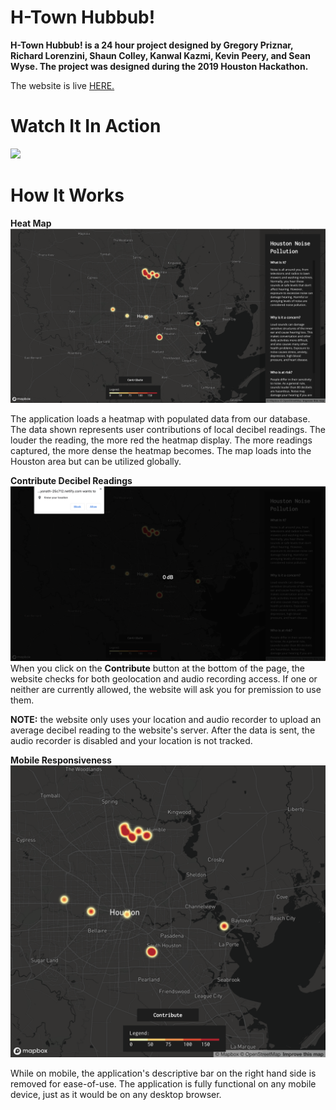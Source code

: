 # H-Town Hubbub!
**H-Town Hubbub! is a 24 hour project designed by Gregory Priznar, Richard Lorenzini, Shaun Colley, Kanwal Kazmi, Kevin Peery, and Sean Wyse. The project was designed during the 2019 Houston Hackathon.**
<p>The website is live <a href="https://optimistic-yonath-25c712.netlify.com/">HERE.</a> </p>



# Watch It In Action
<img src="decibel.gif"/>


# How It Works
**Heat Map**
<img src="hackathonmain.png"/>
<p>The application loads a heatmap with populated data from our database. The data shown represents user contributions of local decibel readings. The louder the reading, the more red the heatmap display. The more readings captured, the more dense the heatmap becomes. The map loads into the Houston area but can be utilized globally.</p>


**Contribute Decibel Readings**
<img src="permissions.png"/>
When you click on the **Contribute** button at the bottom of the page, the website checks for both geolocation and audio recording access. If one or neither are currently allowed, the website will ask you for premission to use them.

**NOTE:** the website only uses your location and audio recorder to upload an average decibel reading to the website's server. After the data is sent, the audio recorder is disabled and your location is not tracked.

**Mobile Responsiveness**
<img src="mobile.png"/>

While on mobile, the application's descriptive bar on the right hand side is removed for ease-of-use. The application is fully functional on any mobile device, just as it would be on any desktop browser.
